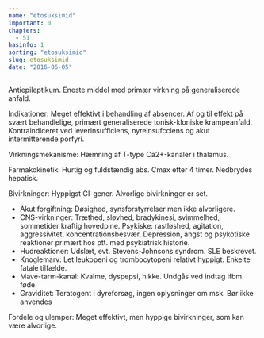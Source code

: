 ```yaml
---
name: "etosuksimid"
important: 0
chapters:  
  - 51
hasinfo: 1
sorting: "etosuksimid"
slug: etosuksimid
date: "2016-06-05"
---
```


Antiepileptikum.  Eneste middel med primær virkning på generaliserede anfald.

Indikationer: Meget effektivt i behandling af absencer. Af og til effekt på svært behandlelige, primært generaliserede tonisk-kloniske krampeanfald. Kontraindiceret ved leverinsufficiens, nyreinsufcciens og akut intermitterende porfyri.

Virkningsmekanisme: Hæmning af T-type Ca2+-kanaler i thalamus.

Farmakokinetik: Hurtig og fuldstændig abs. Cmax efter 4 timer. Nedbrydes hepatisk.

Bivirkninger: Hyppigst GI-gener. Alvorlige bivirkninger er set. <ul><li>Akut forgiftning: Døsighed, synsforstyrrelser men ikke alvorligere.</li><li>CNS-virkninger: Træthed, sløvhed, bradykinesi, svimmelhed, sommetider kraftig hovedpine. Psykiske: rastløshed, agitation, aggressivitet, koncentrationsbesvær. Depression, angst og psykotiske reaktioner primært hos ptt. med psykiatrisk historie.</li><li>Hudreaktioner: Udslæt, evt. Stevens-Johnsons syndrom. SLE beskrevet.</li><li>Knoglemarv: Let leukopeni og trombocytopeni relativt hyppigt. Enkelte fatale tilfælde.</li><li>Mave-tarm-kanal: Kvalme, dyspepsi, hikke. Undgås ved indtag ifbm. føde.</li><li>Graviditet: Teratogent i dyreforsøg, ingen oplysninger om msk. Bør ikke anvendes</li></ul>

Fordele og ulemper: Meget effektivt, men hyppige bivirkninger, som kan være alvorlige. 
